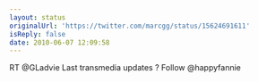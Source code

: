 ```yaml
---
layout: status
originalUrl: 'https://twitter.com/marcgg/status/15624691611'
isReply: false
date: 2010-06-07 12:09:58
---
```


RT @GLadvie Last transmedia updates ? Follow @happyfannie
